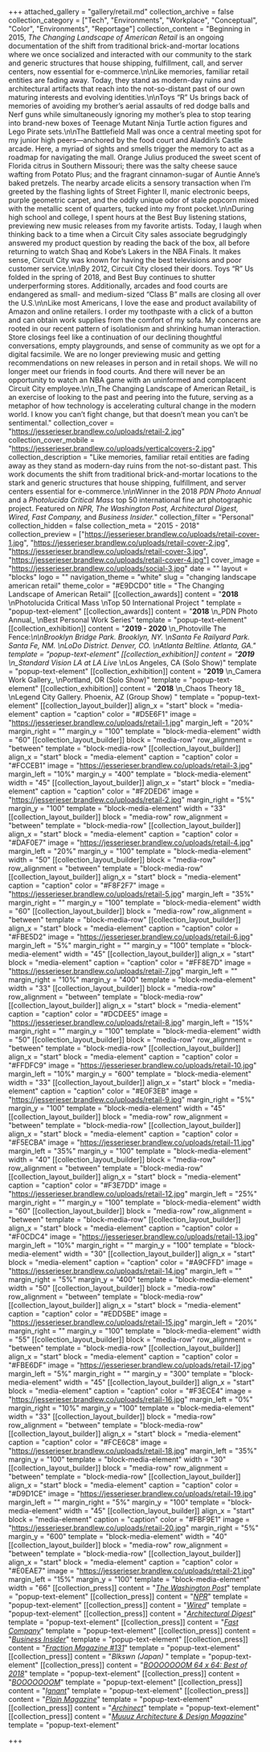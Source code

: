+++
attached_gallery = "gallery/retail.md"
collection_archive = false
collection_category = ["Tech", "Environments", "Workplace", "Conceptual", "Color", "Environments", "Reportage"]
collection_content = "Beginning in 2015, _The Changing Landscape of American Retail_ is an ongoing documentation of the shift from traditional brick-and-mortar locations where we once socialized and interacted with our community to the stark and generic structures that house shipping, fulfillment, call, and server centers, now essential for e-commerce.\n\nLike memories, familiar retail entities are fading away. Today, they stand as modern-day ruins and architectural artifacts that reach into the not-so-distant past of our own maturing interests and evolving identities.\n\nToys “R” Us brings back of memories of avoiding my brother’s aerial assaults of red dodge balls and Nerf guns while simultaneously ignoring my mother’s plea to stop tearing into brand-new boxes of Teenage Mutant Ninja Turtle action figures and Lego Pirate sets.\n\nThe Battlefield Mall was once a central meeting spot for my junior high peers—anchored by the food court and Aladdin’s Castle arcade. Here, a myriad of sights and smells trigger the memory to act as a roadmap for navigating the mall. Orange Julius produced the sweet scent of Florida citrus in Southern Missouri; there was the salty cheese sauce wafting from Potato Plus; and the fragrant cinnamon-sugar of Auntie Anne’s baked pretzels. The nearby arcade elicits a sensory transaction when I’m greeted by the flashing lights of Street Fighter II, manic electronic beeps, purple geometric carpet, and the oddly unique odor of stale popcorn mixed with the metallic scent of quarters, tucked into my front pocket.\n\nDuring high school and college, I spent hours at the Best Buy listening stations, previewing new music releases from my favorite artists. Today, I laugh when thinking back to a time when a Circuit City sales associate begrudgingly answered my product question by reading the back of the box, all before returning to watch Shaq and Kobe’s Lakers in the NBA Finals. It makes sense, Circuit City was known for having the best televisions and poor customer service.\n\nBy 2012, Circuit City closed their doors. Toys “R” Us folded in the spring of 2018, and Best Buy continues to shutter underperforming stores. Additionally, arcades and food courts are endangered as small- and medium-sized “Class B” malls are closing all over the U.S.\n\nLike most Americans, I love the ease and product availability of Amazon and online retailers. I order my toothpaste with a click of a button and can obtain work supplies from the comfort of my sofa. My concerns are rooted in our recent pattern of isolationism and shrinking human interaction. Store closings feel like a continuation of our declining thoughtful conversations, empty playgrounds, and sense of community as we opt for a digital facsimile. We are no longer previewing music and getting recommendations on new releases in person and in retail shops. We will no longer meet our friends in food courts. And there will never be an opportunity to watch an NBA game with an uninformed and complacent Circuit City employee.\n\n_The Changing Landscape of American Retail_ is an exercise of looking to the past and peering into the future, serving as a metaphor of how technology is accelerating cultural change in the modern world. I know you can’t fight change, but that doesn’t mean you can’t be sentimental."
collection_cover = "https://jesserieser.brandlew.co/uploads/retail-2.jpg"
collection_cover_mobile = "https://jesserieser.brandlew.co/uploads/verticalcovers-2.jpg"
collection_description = "Like memories, familiar retail entities are fading away as they stand as modern-day ruins from the not-so-distant past. This work documents the shift from traditional brick-and-mortar locations to the stark and generic structures that house shipping, fulfillment, and server centers essential for e-commerce.\n\nWinner in the 2018 _PDN Photo Annual_ and a _Photolucida_ _Critical Mass_ top 50 international fine art photographic project. Featured on _NPR, The Washington Post, Architectural Digest, Wired, Fast Company,_ and _Business Insider._"
collection_filter = "Personal"
collection_hidden = false
collection_meta = "2015 - 2018"
collection_preview = ["https://jesserieser.brandlew.co/uploads/retail-cover-1.jpg", "https://jesserieser.brandlew.co/uploads/retail-cover-2.jpg", "https://jesserieser.brandlew.co/uploads/retail-cover-3.jpg", "https://jesserieser.brandlew.co/uploads/retail-cover-4.jpg"]
cover_image = "https://jesserieser.brandlew.co/uploads/social-3.jpg"
date = ""
layout = "blocks"
logo = ""
navigation_theme = "white"
slug = "changing landscape american retail"
theme_color = "#E9DCD0"
title = "The Changing Landscape of American Retail"
[[collection_awards]]
content = "**2018**  \nPhotolucida Critical Mass  \nTop 50 International Project "
template = "popup-text-element"
[[collection_awards]]
content = "**2018**  \n_PDN Photo Annual_   \nBest Personal Work Series"
template = "popup-text-element"
[[collection_exhibition]]
content = "**2019 - 2020**  \n_Photoville The Fence:_\n\nBrooklyn Bridge Park. Brooklyn, NY.  \nSanta Fe Railyard Park. Santa Fe, NM.  \nLoDo District. Denver, CO.  \nAtlanta Beltline. Atlanta, GA."
template = "popup-text-element"
[[collection_exhibition]]
content = "**2019**  \n_Standard Vision LA at LA Live_  \nLos Angeles, CA (Solo Show)"
template = "popup-text-element"
[[collection_exhibition]]
content = "**2019**  \n_Camera Work Gallery_  \nPortland, OR (Solo Show)"
template = "popup-text-element"
[[collection_exhibition]]
content = "**2018**  \n_Chaos Theory 18_  \nLegend City Gallery. Phoenix, AZ (Group Show) "
template = "popup-text-element"
[[collection_layout_builder]]
align_x = "start"
block = "media-element"
caption = "caption"
color = "#D5E6F1"
image = "https://jesserieser.brandlew.co/uploads/retail-1.jpg"
margin_left = "20%"
margin_right = ""
margin_y = "100"
template = "block-media-element"
width = "60"
[[collection_layout_builder]]
block = "media-row"
row_alignment = "between"
template = "block-media-row"
[[collection_layout_builder]]
align_x = "start"
block = "media-element"
caption = "caption"
color = "#FCCEB1"
image = "https://jesserieser.brandlew.co/uploads/retail-3.jpg"
margin_left = "10%"
margin_y = "400"
template = "block-media-element"
width = "45"
[[collection_layout_builder]]
align_x = "start"
block = "media-element"
caption = "caption"
color = "#F2DED6"
image = "https://jesserieser.brandlew.co/uploads/retail-2.jpg"
margin_right = "5%"
margin_y = "100"
template = "block-media-element"
width = "33"
[[collection_layout_builder]]
block = "media-row"
row_alignment = "between"
template = "block-media-row"
[[collection_layout_builder]]
align_x = "start"
block = "media-element"
caption = "caption"
color = "#DAF0E7"
image = "https://jesserieser.brandlew.co/uploads/retail-4.jpg"
margin_left = "20%"
margin_y = "100"
template = "block-media-element"
width = "50"
[[collection_layout_builder]]
block = "media-row"
row_alignment = "between"
template = "block-media-row"
[[collection_layout_builder]]
align_x = "start"
block = "media-element"
caption = "caption"
color = "#F8F2F7"
image = "https://jesserieser.brandlew.co/uploads/retail-5.jpg"
margin_left = "35%"
margin_right = ""
margin_y = "100"
template = "block-media-element"
width = "60"
[[collection_layout_builder]]
block = "media-row"
row_alignment = "between"
template = "block-media-row"
[[collection_layout_builder]]
align_x = "start"
block = "media-element"
caption = "caption"
color = "#FBE5D2"
image = "https://jesserieser.brandlew.co/uploads/retail-6.jpg"
margin_left = "5%"
margin_right = ""
margin_y = "100"
template = "block-media-element"
width = "45"
[[collection_layout_builder]]
align_x = "start"
block = "media-element"
caption = "caption"
color = "#FF8E7D"
image = "https://jesserieser.brandlew.co/uploads/retail-7.jpg"
margin_left = ""
margin_right = "10%"
margin_y = "400"
template = "block-media-element"
width = "33"
[[collection_layout_builder]]
block = "media-row"
row_alignment = "between"
template = "block-media-row"
[[collection_layout_builder]]
align_x = "start"
block = "media-element"
caption = "caption"
color = "#DCDEE5"
image = "https://jesserieser.brandlew.co/uploads/retail-8.jpg"
margin_left = "15%"
margin_right = ""
margin_y = "100"
template = "block-media-element"
width = "50"
[[collection_layout_builder]]
block = "media-row"
row_alignment = "between"
template = "block-media-row"
[[collection_layout_builder]]
align_x = "start"
block = "media-element"
caption = "caption"
color = "#FFDFC9"
image = "https://jesserieser.brandlew.co/uploads/retail-10.jpg"
margin_left = "10%"
margin_y = "600"
template = "block-media-element"
width = "33"
[[collection_layout_builder]]
align_x = "start"
block = "media-element"
caption = "caption"
color = "#E0F3EB"
image = "https://jesserieser.brandlew.co/uploads/retail-9.jpg"
margin_right = "5%"
margin_y = "100"
template = "block-media-element"
width = "45"
[[collection_layout_builder]]
block = "media-row"
row_alignment = "between"
template = "block-media-row"
[[collection_layout_builder]]
align_x = "start"
block = "media-element"
caption = "caption"
color = "#F5ECBA"
image = "https://jesserieser.brandlew.co/uploads/retail-11.jpg"
margin_left = "35%"
margin_y = "100"
template = "block-media-element"
width = "40"
[[collection_layout_builder]]
block = "media-row"
row_alignment = "between"
template = "block-media-row"
[[collection_layout_builder]]
align_x = "start"
block = "media-element"
caption = "caption"
color = "#F3E7DD"
image = "https://jesserieser.brandlew.co/uploads/retail-12.jpg"
margin_left = "25%"
margin_right = ""
margin_y = "100"
template = "block-media-element"
width = "60"
[[collection_layout_builder]]
block = "media-row"
row_alignment = "between"
template = "block-media-row"
[[collection_layout_builder]]
align_x = "start"
block = "media-element"
caption = "caption"
color = "#F0CDC4"
image = "https://jesserieser.brandlew.co/uploads/retail-13.jpg"
margin_left = "10%"
margin_right = ""
margin_y = "100"
template = "block-media-element"
width = "30"
[[collection_layout_builder]]
align_x = "start"
block = "media-element"
caption = "caption"
color = "#A9CFFD"
image = "https://jesserieser.brandlew.co/uploads/retail-14.jpg"
margin_left = ""
margin_right = "5%"
margin_y = "400"
template = "block-media-element"
width = "50"
[[collection_layout_builder]]
block = "media-row"
row_alignment = "between"
template = "block-media-row"
[[collection_layout_builder]]
align_x = "start"
block = "media-element"
caption = "caption"
color = "#EDD5BE"
image = "https://jesserieser.brandlew.co/uploads/retail-15.jpg"
margin_left = "20%"
margin_right = ""
margin_y = "100"
template = "block-media-element"
width = "55"
[[collection_layout_builder]]
block = "media-row"
row_alignment = "between"
template = "block-media-row"
[[collection_layout_builder]]
align_x = "start"
block = "media-element"
caption = "caption"
color = "#FBE6DF"
image = "https://jesserieser.brandlew.co/uploads/retail-17.jpg"
margin_left = "5%"
margin_right = ""
margin_y = "300"
template = "block-media-element"
width = "45"
[[collection_layout_builder]]
align_x = "start"
block = "media-element"
caption = "caption"
color = "#F3ECE4"
image = "https://jesserieser.brandlew.co/uploads/retail-16.jpg"
margin_left = "0%"
margin_right = "10%"
margin_y = "100"
template = "block-media-element"
width = "33"
[[collection_layout_builder]]
block = "media-row"
row_alignment = "between"
template = "block-media-row"
[[collection_layout_builder]]
align_x = "start"
block = "media-element"
caption = "caption"
color = "#FCE6C8"
image = "https://jesserieser.brandlew.co/uploads/retail-18.jpg"
margin_left = "35%"
margin_y = "100"
template = "block-media-element"
width = "30"
[[collection_layout_builder]]
block = "media-row"
row_alignment = "between"
template = "block-media-row"
[[collection_layout_builder]]
align_x = "start"
block = "media-element"
caption = "caption"
color = "#D9D1CE"
image = "https://jesserieser.brandlew.co/uploads/retail-19.jpg"
margin_left = ""
margin_right = "5%"
margin_y = "100"
template = "block-media-element"
width = "45"
[[collection_layout_builder]]
align_x = "start"
block = "media-element"
caption = "caption"
color = "#FBF9E1"
image = "https://jesserieser.brandlew.co/uploads/retail-20.jpg"
margin_right = "5%"
margin_y = "600"
template = "block-media-element"
width = "40"
[[collection_layout_builder]]
block = "media-row"
row_alignment = "between"
template = "block-media-row"
[[collection_layout_builder]]
align_x = "start"
block = "media-element"
caption = "caption"
color = "#E0EAE7"
image = "https://jesserieser.brandlew.co/uploads/retail-21.jpg"
margin_left = "15%"
margin_y = "100"
template = "block-media-element"
width = "66"
[[collection_press]]
content = "[_The Washington Post_](https://www.washingtonpost.com/photography/2019/11/22/photographing-retail-apocalypse/?utm_campaign=later-linkinbio-jesserieser&utm_content=later-4242812&utm_medium=social&utm_source=instagram)"
template = "popup-text-element"
[[collection_press]]
content = "[_NPR_](https://kjzz.org/content/708344/changing-face-retail-through-camera-lens)"
template = "popup-text-element"
[[collection_press]]
content = "[_Wired_](https://www.wired.com/story/photo-gallery-retail-apocalypse/)"
template = "popup-text-element"
[[collection_press]]
content = "[_Architectural Digest_](https://www.architecturaldigest.com/story/jesse-rieser-retail-apocalypse)"
template = "popup-text-element"
[[collection_press]]
content = "[_Fast Company_](https://www.fastcompany.com/90230234/the-retail-apocalypse-in-pictures)"
template = "popup-text-element"
[[collection_press]]
content = "[_Business Insider_](https://www.businessinsider.com/retail-apocalypse-american-landscape-jesse-rieser-photos-2018-12)"
template = "popup-text-element"
[[collection_press]]
content = "[_Fraction Magazine #131_](http://www.fractionmagazine.com/jesse-rieser)"
template = "popup-text-element"
[[collection_press]]
content = "_Blkswn (Japan)_ "
template = "popup-text-element"
[[collection_press]]
content = "[_BOOOOOOOM 64 x 64: Best of 2018_](https://www.booooooom.com/2018/12/31/fav-photos-found-in-2018-64-photos-by-64-photographers/)"
template = "popup-text-element"
[[collection_press]]
content = "[_BOOOOOOOM_](https://www.booooooom.com/2018/09/20/photographer-spotlight-jesse-rieser/)"
template = "popup-text-element"
[[collection_press]]
content = "[_Ignant_](https://www.ignant.com/2018/08/28/the-retail-apocalypse-by-jesse-rieser/)"
template = "popup-text-element"
[[collection_press]]
content = "[_Plain Magazine_](https://plainmagazine.com/jesse-rieser-changing-american-retail/)"
template = "popup-text-element"
[[collection_press]]
content = "[_Archinect_](https://archinect.com/features/article/150117527/in-focus-jesse-rieser-and-his-2d-facsimile-to-architecture)"
template = "popup-text-element"
[[collection_press]]
content = "[_Muuuz Architecture & Design Magazine_](https://www.muuuz.com/magazine/rubriques/arts/49392-jesse-rieser-the-changing-landscape-of-american-retail.html)"
template = "popup-text-element"

+++

